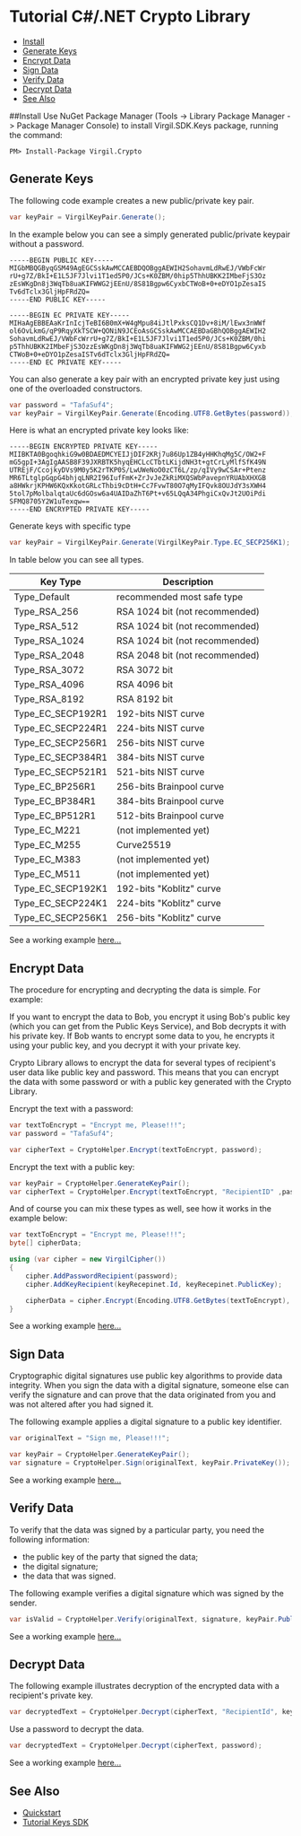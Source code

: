 
# Tutorial C#/.NET Crypto Library


- [Install](#install)
- [Generate Keys](#generate-keys)
- [Encrypt Data](#encrypt-data)
- [Sign Data](#sign-data)
- [Verify Data](#verify-data)
- [Decrypt Data](#decrypt-data)
- [See Also](#see-also)

##Install
Use NuGet Package Manager (Tools -> Library Package Manager -> Package Manager Console) to install Virgil.SDK.Keys package, running the command:

```
PM> Install-Package Virgil.Crypto
```

## Generate Keys

The following code example creates a new public/private key pair.

```csharp
var keyPair = VirgilKeyPair.Generate();
```
In the example below you can see a simply generated public/private keypair without a password.

```
-----BEGIN PUBLIC KEY-----
MIGbMBQGByqGSM49AgEGCSskAwMCCAEBDQOBggAEWIH2SohavmLdRwEJ/VWbFcWr
rU+g7Z/BkI+E1L5JF7Jlvi1T1ed5P0/JCs+K0ZBM/0hip5ThhUBKK2IMbeFjS3Oz
zEsWKgDn8j3WqTb8uaKIFWWG2jEEnU/8S81Bgpw6CyxbCTWoB+0+eDYO1pZesaIS
Tv6dTclx3GljHpFRdZQ=
-----END PUBLIC KEY-----

-----BEGIN EC PRIVATE KEY-----
MIHaAgEBBEAaKrInIcjTeBI6B0mX+W4gMpu84iJtlPxksCQ1Dv+8iM/lEwx3nWWf
ol6OvLkmG/qP9RqyXkTSCW+QONiN9JCEoAsGCSskAwMCCAEBDaGBhQOBggAEWIH2
SohavmLdRwEJ/VWbFcWrrU+g7Z/BkI+E1L5JF7Jlvi1T1ed5P0/JCs+K0ZBM/0hi
p5ThhUBKK2IMbeFjS3OzzEsWKgDn8j3WqTb8uaKIFWWG2jEEnU/8S81Bgpw6Cyxb
CTWoB+0+eDYO1pZesaISTv6dTclx3GljHpFRdZQ=
-----END EC PRIVATE KEY-----
```
You can also generate a key pair with an encrypted private key just using one of the overloaded constructors.

```csharp
var password = "TafaSuf4";
var keyPair = VirgilKeyPair.Generate(Encoding.UTF8.GetBytes(password));
```

Here is what an encrypted private key looks like:

```
-----BEGIN ENCRYPTED PRIVATE KEY-----
MIIBKTA0BgoqhkiG9w0BDAEDMCYEIJjDIF2KRj7u86Up1ZB4yHHKhqMg5C/OW2+F
mG5gpI+3AgIgAASB8F39JXRBTK5hyqEHCLcCTbtLKijdNH3t+gtCrLyMlfSfK49N
UTREjF/CcojkyDVs9M0y5K2rTKP0S/LwUWeNoO0zCT6L/zp/qIVy9wCSAr+Ptenz
MR6TLtglpGqpG4bhjqLNR2I96IufFmK+ZrJvJeZkRiMXQSWbPavepnYRUAbXHXGB
a8HWkrjKPHW6KQxKkotGRLcThbi9cDtH+Cc7FvwT80O7qMyIFQvk8OUJdY3sXWH4
5tol7pMolbalqtaUc6dGOsw6a4UAIDaZhT6Pt+v65LQqA34PhgiCxQvJt2UOiPdi
SFMQ8705Y2W1uTexqw==
-----END ENCRYPTED PRIVATE KEY-----
```

Generate keys with specific type

```csharp
var keyPair = VirgilKeyPair.Generate(VirgilKeyPair.Type.EC_SECP256K1);
```

In table below you can see all types.

| Key Type          | Description                    |
|-------------------|--------------------------------|
| Type_Default      | recommended most safe type     |
| Type_RSA_256      | RSA 1024 bit (not recommended) |
| Type_RSA_512      | RSA 1024 bit (not recommended) |
| Type_RSA_1024     | RSA 1024 bit (not recommended) |
| Type_RSA_2048     | RSA 2048 bit (not recommended) |
| Type_RSA_3072     | RSA 3072 bit                   |
| Type_RSA_4096     | RSA 4096 bit                   |
| Type_RSA_8192     | RSA 8192 bit                   |
| Type_EC_SECP192R1 | 192-bits NIST curve            |
| Type_EC_SECP224R1 | 224-bits NIST curve            |
| Type_EC_SECP256R1 | 256-bits NIST curve            |
| Type_EC_SECP384R1 | 384-bits NIST curve            |
| Type_EC_SECP521R1 | 521-bits NIST curve            |
| Type_EC_BP256R1   | 256-bits Brainpool curve       |
| Type_EC_BP384R1   | 384-bits Brainpool curve       |
| Type_EC_BP512R1   | 512-bits Brainpool curve       |
| Type_EC_M221      | (not implemented yet)          |
| Type_EC_M255      | Curve25519                     |
| Type_EC_M383      | (not implemented yet)          |
| Type_EC_M511      | (not implemented yet)          |
| Type_EC_SECP192K1 | 192-bits "Koblitz" curve       |
| Type_EC_SECP224K1 | 224-bits "Koblitz" curve       |
| Type_EC_SECP256K1 | 256-bits "Koblitz" curve       |

See a working example [here...](https://github.com/VirgilSecurity/virgil-net/blob/master/Examples/Crypto/GenerateKeyPair.cs)

## Encrypt Data

The procedure for encrypting and decrypting the data is simple. For example:

If you want to encrypt the data to Bob, you encrypt it using Bob's public key (which you can get from the Public Keys Service), and Bob decrypts it with his private key. If Bob wants to encrypt some data to you, he encrypts it using your public key, and you decrypt it with your private key.

Crypto Library allows to encrypt the data for several types of recipient's user data like public key and password. This means that you can encrypt the data with some password or with a public key generated with the Crypto Library. 

Encrypt the text with a password:

```csharp
var textToEncrypt = "Encrypt me, Please!!!";
var password = "TafaSuf4";

var cipherText = CryptoHelper.Encrypt(textToEncrypt, password);
```

Encrypt the text with a public key:

```csharp
var keyPair = CryptoHelper.GenerateKeyPair();
var cipherText = CryptoHelper.Encrypt(textToEncrypt, "RecipientID" ,password);
```

And of course you can mix these types as well, see how it works in the example below:

```csharp
var textToEncrypt = "Encrypt me, Please!!!";
byte[] cipherData;

using (var cipher = new VirgilCipher())
{
    cipher.AddPasswordRecipient(password);
    cipher.AddKeyRecipient(keyRecepinet.Id, keyRecepinet.PublicKey);

    cipherData = cipher.Encrypt(Encoding.UTF8.GetBytes(textToEncrypt), true);
}
```

See a working example [here...](https://github.com/VirgilSecurity/virgil-net/blob/master/Examples/Crypto/Encryption.cs)

## Sign Data

Cryptographic digital signatures use public key algorithms to provide data integrity. When you sign the data with a digital signature, someone else can verify the signature and can prove that the data originated from you and was not altered after you had signed it.

The following example applies a digital signature to a public key identifier.

```csharp
var originalText = "Sign me, Please!!!";

var keyPair = CryptoHelper.GenerateKeyPair();
var signature = CryptoHelper.Sign(originalText, keyPair.PrivateKey());
```

See a working example [here...](https://github.com/VirgilSecurity/virgil-net/blob/master/Examples/Crypto/SingAndVerify.cs)

## Verify Data

To verify that the data was signed by a particular party, you need the following information:

*   the public key of the party that signed the data;
*   the digital signature;
*   the data that was signed.

The following example verifies a digital signature which was signed by the sender.

```csharp
var isValid = CryptoHelper.Verify(originalText, signature, keyPair.PublicKey());
```

See a working example [here...](https://github.com/VirgilSecurity/virgil-net/blob/master/Examples/Crypto/SingAndVerify.cs)

## Decrypt Data

The following example illustrates decryption of the encrypted data with a recipient's private key.

```csharp
var decryptedText = CryptoHelper.Decrypt(cipherText, "RecipientId", keyPair.PrivateKey());
```

Use a password to decrypt the data.

```csharp
var decryptedText = CryptoHelper.Decrypt(cipherText, password);
```

See a working example [here...](https://github.com/VirgilSecurity/virgil-net/blob/master/Examples/Crypto/Encryption.cs)

## See Also

* [Quickstart](https://virgilsecurity.com/developers/dot-net-csharp/quickstart)
* [Tutorial Keys SDK](https://virgilsecurity.com/developers/dot-net-csharp/keys-sdk)

</div>
</div>

<div class="col-md-12 col-md-offset-2 hidden-md hidden-xs hidden-sm">
<div class="docs-menu" data-ui="affix-docs">

<div class="menu-items-wrapper" data-ui="menu-items-wrapper"></div>
</div>
</div>
</div>
</div>
</section>
